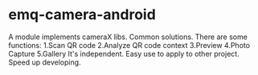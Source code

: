 # emq-camera-android
 
 
 A module implements cameraX libs. 
 Common solutions.
 There are some functions:
 1.Scan QR code
 2.Analyze QR code context
 3.Preview
 4.Photo Capture
 5.Gallery
 It's independent. Easy use to apply to other project. Speed up developing.
